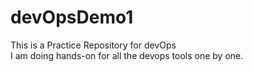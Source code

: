 # devOpsDemo1
This is a Practice Repository for devOps
<br>
I am doing hands-on for all the devops tools one by one.
